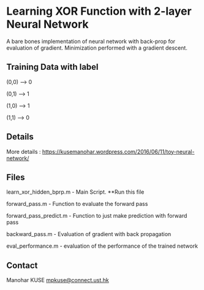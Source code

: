 Learning XOR Function with 2-layer Neural Network
==================================================

A bare bones implementation of neural network with back-prop for evaluation of gradient. 
Minimization performed with a gradient descent. 

## Training Data with label ##
 (0,0) --> 0

 (0,1) --> 1 

 (1,0) --> 1 

 (1,1) --> 0 
 
##  Details  
More details : https://kusemanohar.wordpress.com/2016/06/11/toy-neural-network/
 
##  Files  ##
learn_xor_hidden_bprp.m - Main Script. **Run this file

forward_pass.m - Function to evaluate the forward pass 

forward_pass_predict.m - Function to just make prediction with forward pass

backward_pass.m - Evaluation of gradient with back propagation 

eval_performance.m - evaluation of the performance of the trained network <br/>


Contact
--------
Manohar KUSE <mpkuse@connect.ust.hk>